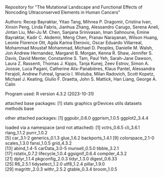 Repository for "The Mutational Landscape and Functional Effects of Noncoding Ultraconserved Elements in Human Cancers"

Authors: Recep Bayraktar, Yitao Tang, Mihnea P. Dragomir, Cristina Ivan, Xinxin Peng, Linda Fabris, Jianhua Zhang, Alessandro Carugo, Serena Aneli, Jintan Liu, Mei-Ju M. Chen, Sanjana Srinivasan, Iman Sahnoune, Emine Bayraktar, Kadir C. Akdemir, Meng Chen, Pranav Narayanan, Wilson Huang, Leonie Florence Ott, Agda Karina Eterovic, Oscar Eduardo Villarreal, Mohammad Moustaf Mohammad, Michael D. Peoples, Danielle M. Walsh, Jon Andrew Hernandez, Margaret B. Morgan, Kenna R. Shaw, Jennifer S. Davis, David Menter, Constantine S. Tam, Paul Yeh, Sarah-Jane Dawson, Laura Z. Rassenti, Thomas J. Kipps, Tanja Kunej, Zeev Estrov, Simon A. Joosse, Luca Pagani, Catherine Alix-Panabières, Klaus Pantel, Alessandra Ferajoli, Andrew Futreal, Ignacio I. Wistuba, Milan Radovich, Scott Kopetz, Michael J. Keating, Giulio F. Draetta, John S. Mattick, Han Liang, George A. Calin


Program used: R version 4.3.2 (2023-10-31)

attached base packages:
[1] stats     graphics  grDevices utils     datasets  methods   base     

other attached packages:
[1] ggpubr_0.6.0  ggprism_1.0.5 ggplot2_3.4.4

loaded via a namespace (and not attached):
 [1] vctrs_0.6.5      cli_3.6.1        rlang_1.1.2      purrr_1.0.2     
 [5] car_3.1-2        generics_0.1.3   glue_1.6.2       backports_1.4.1 
 [9] colorspace_2.1-0 scales_1.3.0     fansi_1.0.5      grid_4.3.2      
[13] abind_1.4-5      carData_3.0-5    munsell_0.5.0    tibble_3.2.1    
[17] rstatix_0.7.2    lifecycle_1.0.4  ggsignif_0.6.4   compiler_4.3.2  
[21] dplyr_1.1.4      pkgconfig_2.0.3  tidyr_1.3.0      digest_0.6.33   
[25] R6_2.5.1         tidyselect_1.2.0 utf8_1.2.4       pillar_1.9.0    
[29] magrittr_2.0.3   withr_2.5.2      gtable_0.3.4     broom_1.0.5     

